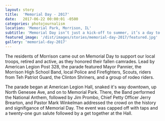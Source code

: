 ```yaml
---
layout: story
title:  'Memorial Day - 2017'
date:   2017-06-22 00:00:01 -0500
categories: photojournalism
location: 'Memorial Park, Morrison, IL'
subtitle: 'Memorial Day isn’t just a kick-off to summer, it’s a day to honor the fallen.'
featured_image: '/dist/images/stories/memorial-day-2017/featured.jpg'
gallery: 'memorial-day-2017'
---
```


The residents of Morrison came out on Memorial Day to support our local troops, retired and active, as they honored their fallen camrades. Lead by American Legion Post 328, the parade featured Mayor Pannier, the Morrison High School Band, local Police and Firefighters, Scouts, riders from Teh Patriot Guard, the Clinton Shriners, and a group of rodeo riders.

The parade began at American Legion Hall, snaked it's way downtown, up North Genesee Ave, and on to Memorial Park. There, the Band performed the National Anthem, followed by Jim Prombo, Chief Petty Officer Jerry Brearton, and Pastor Mark Winkelman addressed the crowd on the history and signifigance of Memorial Day. The event was capped off with taps and a twenty-one gun salute followed by a get together at the Hall.


